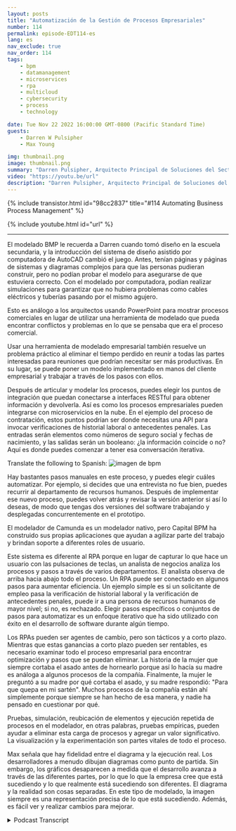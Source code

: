 ```yaml
---
layout: posts
title: "Automatización de la Gestión de Procesos Empresariales"
number: 114
permalink: episode-EDT114-es
lang: es
nav_exclude: true
nav_order: 114
tags:
    - bpm
    - datamanagement
    - microservices
    - rpa
    - multicloud
    - cybersecurity
    - process
    - technology

date: Tue Nov 22 2022 16:00:00 GMT-0800 (Pacific Standard Time)
guests:
    - Darren W Pulsipher
    - Max Young

img: thumbnail.png
image: thumbnail.png
summary: "Darren Pulsipher, Arquitecto Principal de Soluciones del Sector Público en Intel, y Max Young, CEO de Capital BPM, discuten la operacionalización de la gestión de procesos de negocio mediante programas de modelado."
video: "https://youtu.be/url"
description: "Darren Pulsipher, Arquitecto Principal de Soluciones del Sector Público en Intel, y Max Young, CEO de Capital BPM, discuten la operacionalización de la gestión de procesos de negocio mediante programas de modelado."
---
```


<div>
{% include transistor.html id="98cc2837" title="#114 Automating Business Process Management" %}

{% include youtube.html id="url" %}
</div>

---

El modelado BMP le recuerda a Darren cuando tomó diseño en la escuela secundaria, y la introducción del sistema de diseño asistido por computadora de AutoCAD cambió el juego. Antes, tenían páginas y páginas de sistemas y diagramas complejos para que las personas pudieran construir, pero no podían probar el modelo para asegurarse de que estuviera correcto. Con el modelado por computadora, podían realizar simulaciones para garantizar que no hubiera problemas como cables eléctricos y tuberías pasando por el mismo agujero.

Esto es análogo a los arquitectos usando PowerPoint para mostrar procesos comerciales en lugar de utilizar una herramienta de modelado que pueda encontrar conflictos y problemas en lo que se pensaba que era el proceso comercial.

Usar una herramienta de modelado empresarial también resuelve un problema práctico al eliminar el tiempo perdido en reunir a todas las partes interesadas para reuniones que podrían necesitar ser más productivas. En su lugar, se puede poner un modelo implementado en manos del cliente empresarial y trabajar a través de los pasos con ellos.

Después de articular y modelar los procesos, puedes elegir los puntos de integración que puedan conectarse a interfaces RESTful para obtener información y devolverla. Así es como los procesos empresariales pueden integrarse con microservicios en la nube. En el ejemplo del proceso de contratación, estos puntos podrían ser donde necesitas una API para invocar verificaciones de historial laboral o antecedentes penales. Las entradas serán elementos como números de seguro social y fechas de nacimiento, y las salidas serán un booleano: ¿la información coincide o no? Aquí es donde puedes comenzar a tener esa conversación iterativa.

Translate the following to Spanish: ![imagen de bpm](./bpm.png)

Hay bastantes pasos manuales en este proceso, y puedes elegir cuáles automatizar. Por ejemplo, si decides que una entrevista no fue bien, puedes recurrir al departamento de recursos humanos. Después de implementar ese nuevo proceso, puedes volver atrás y revisar la versión anterior si así lo deseas, de modo que tengas dos versiones del software trabajando y desplegadas concurrentemente en el prototipo.

El modelador de Camunda es un modelador nativo, pero Capital BPM ha construido sus propias aplicaciones que ayudan a agilizar parte del trabajo y brindan soporte a diferentes roles de usuario.

Este sistema es diferente al RPA porque en lugar de capturar lo que hace un usuario con las pulsaciones de teclas, un analista de negocios analiza los procesos y pasos a través de varios departamentos. El analista observa de arriba hacia abajo todo el proceso. Un RPA puede ser conectado en algunos pasos para aumentar eficiencia. Un ejemplo simple es si un solicitante de empleo pasa la verificación de historial laboral y la verificación de antecedentes penales, puede ir a una persona de recursos humanos de mayor nivel; si no, es rechazado. Elegir pasos específicos o conjuntos de pasos para automatizar es un enfoque iterativo que ha sido utilizado con éxito en el desarrollo de software durante algún tiempo.

Los RPAs pueden ser agentes de cambio, pero son tácticos y a corto plazo. Mientras que estas ganancias a corto plazo pueden ser rentables, es necesario examinar todo el proceso empresarial para encontrar optimización y pasos que se puedan eliminar. La historia de la mujer que siempre cortaba el asado antes de hornearlo porque así lo hacía su madre es análoga a algunos procesos de la compañía. Finalmente, la mujer le preguntó a su madre por qué cortaba el asado, y su madre respondió: "Para que quepa en mi sartén". Muchos procesos de la compañía están ahí simplemente porque siempre se han hecho de esa manera, y nadie ha pensado en cuestionar por qué.

Pruebas, simulación, reubicación de elementos y ejecución repetida de procesos en el modelador, en otras palabras, pruebas empíricas, pueden ayudar a eliminar esta carga de procesos y agregar un valor significativo. La visualización y la experimentación son partes vitales de todo el proceso.

Max señala que hay fidelidad entre el diagrama y la ejecución real. Los desarrolladores a menudo dibujan diagramas como punto de partida. Sin embargo, los gráficos desaparecen a medida que el desarrollo avanza a través de las diferentes partes, por lo que lo que la empresa cree que está sucediendo y lo que realmente está sucediendo son diferentes. El diagrama y la realidad son cosas separadas. En este tipo de modelado, la imagen siempre es una representación precisa de lo que está sucediendo. Además, es fácil ver y realizar cambios para mejorar.



<details>
<summary> Podcast Transcript </summary>

<p></p>

</details>
